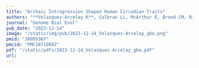 ```yaml
---
title: "Archaic Introgression Shaped Human Circadian Traits"
authors: "**Velazquez-Arcelay K**, Colbran LL, McArthur E, Brand CM, Rinker DC, Siemann JK, McMahon DG, Capra JA."
journal: "Genome Biol Evol"
pub_date: "2023-12-14"
image: "/static/img/pub/2023-12-14_Velazquez-Arcelay_gbe.png"
pmid: "38095367"
pmcid: "PMC10719892"
pdf: "/static/pdfs/2023-12-14_Velazquez-Arcelay_gbe.pdf"
url: 
---
```

